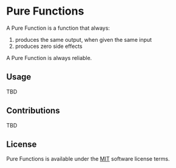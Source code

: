 # Pure Functions

A Pure Function is a function that always:

1. produces the same output, when given the same input
1. produces zero side effects

A Pure Function is always reliable.

<!--

This library takes those definitions a few steps further. A pure function is defined as a function that also:

1. has a function name that clearly describes what it does
1. has an argument list order that goes from most important to least important
1. assigns default values to optional arguments
1. is relevant to more than one type of programming environment
1. can be easily associated with a single Pure Function library category
1. can be fully explained in one short statement
1. has been tested for every conceivable positive outcome
1. has been tested for every conceivable negative outcome
1. can be summed up in a single usage example

-->

## Usage

TBD

## Contributions

TBD

## License

Pure Functions is available under the [MIT](https://github.com/tobiusventures/pure-functions/blob/main/LICENSE) software license terms.

